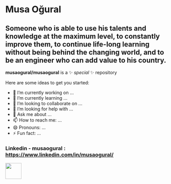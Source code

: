 

# Musa Oğural
## Someone who is able to use his talents and knowledge at the maximum level, to constantly improve them, to continue life-long learning without being behind the changing world, and to be an engineer who can add value to his country.


 **musaogural/musaogural** is a ✨ _special_ ✨ repository 


Here are some ideas to get you started:

- 🔭 I’m currently working on ...
- 🌱 I’m currently learning ...
- 👯 I’m looking to collaborate on ...
- 🤔 I’m looking for help with ...
- 💬 Ask me about ...
- 📫 How to reach me: ...
- 😄 Pronouns: ...
- ⚡ Fun fact: ...

### Linkedin - musaogural : https://www.linkedin.com/in/musaogural/
<img align = "left"  width = "50px" src = "https://github.com/musaogural/musaogural/blob/main/linkedin%20logo_icon.ico" />

